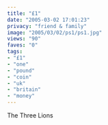 ```yaml
---
title: "£1"
date: "2005-03-02 17:01:23"
privacy: "friend & family"
image: "2005/03/02/ps1/ps1.jpg"
views: "90"
faves: "0"
tags:
- "£1"
- "one"
- "pound"
- "coin"
- "uk"
- "britain"
- "money"
---
```

The Three Lions
